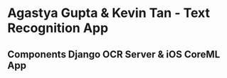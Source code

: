 # Agastya Gupta & Kevin Tan - Text Recognition App
## Components Django OCR Server & iOS CoreML App
